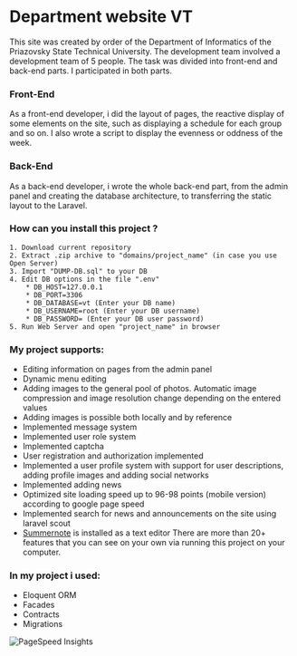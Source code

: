 # Department website VT
This site was created by order of the Department of Informatics of the Priazovsky State Technical University.
The development team involved a development team of 5 people. The task was divided into front-end and back-end parts.
I participated in both parts.
### Front-End
As a front-end developer, i did the layout of pages, the reactive display of some elements on the site, such as displaying a schedule for each group and so on. I also wrote a script to display the evenness or oddness of the week.
### Back-End
As a back-end developer, i wrote the whole back-end part, from the admin panel and creating the database architecture, to transferring the static layout to the Laravel.
### How can you install this project ?
    1. Download current repository
    2. Extract .zip archive to "domains/project_name" (in case you use Open Server)
    3. Import "DUMP-DB.sql" to your DB
    4. Edit DB options in the file ".env"
        * DB_HOST=127.0.0.1
        * DB_PORT=3306
        * DB_DATABASE=vt (Enter your DB name)
        * DB_USERNAME=root (Enter your DB username)
        * DB_PASSWORD= (Enter your DB user password)
    5. Run Web Server and open "project_name" in browser
### My project supports:
* Editing information on pages from the admin panel
* Dynamic menu editing
* Adding images to the general pool of photos. Automatic image compression and image resolution change depending on the entered values     
* Adding images is possible both locally and by reference
* Implemented message system
* Implemented user role system
* Implemented captcha
* User registration and authorization implemented
* Implemented a user profile system with support for user descriptions, adding profile images and adding social networks
* Implemented adding news
* Optimized site loading speed up to 96-98 points (mobile version) according to google page speed
* Implemented search for news and announcements on the site using laravel scout
* [Summernote](https://summernote.org/) is installed as a text editor
There are more than 20+ features that you can see on your own via running this project on your computer.
### In my project i used:
* Eloquent ORM
* Facades
* Contracts
* Migrations

![PageSpeed Insights](https://scontent.fiev7-1.fna.fbcdn.net/v/t1.0-9/56391604_709559779459966_7247473676654739456_n.jpg?_nc_cat=108&_nc_ht=scontent.fiev7-1.fna&oh=5a7e6f3d87ab5d1963d12f3646d90797&oe=5D44F4B4)
